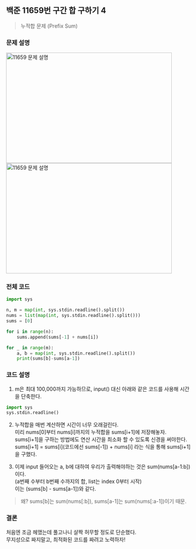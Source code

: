 ## 백준 11659번 구간 합 구하기 4
> 누적합 문제 (Prefix Sum)

### 문제 설명
<img src="https://user-images.githubusercontent.com/63496777/135822082-13b1a5d8-e35a-4ea6-8cb9-7787ad49f0d6.png" width="450px" height="300px" title="11659 문제 설명" alt="11659 문제 설명"></img>
<img src="https://user-images.githubusercontent.com/63496777/135822363-9ad9cb8d-ab86-48f5-aee8-28cbfe0d5e53.png" width="450px" height="300px" title="11659 문제 설명" alt="11659 문제 설명"></img>
   
### 전체 코드
``` python
import sys

n, m = map(int, sys.stdin.readline().split())
nums = list(map(int, sys.stdin.readline().split()))
sums = [0]

for i in range(n):
    sums.append(sums[-1] + nums[i])

for _ in range(m):
    a, b = map(int, sys.stdin.readline().split())
    print(sums[b]-sums[a-1])

```

### 코드 설명
1. m은 최대 100,000까지 가능하므로, input() 대신 아래와 같은 코드를 사용해 시간을 단축한다.
``` python
import sys
sys.stdin.readline()
```

2. 누적합을 매번 계산하면 시간이 너무 오래걸린다.   
미리 nums[0]부터 nums[i]까지의 누적합을 sums[i+1]에 저장해놓자.   
sums[i+1]을 구하는 방법에도 연산 시간을 최소화 할 수 있도록 신경을 써야한다.    
sums[i+1] = sums[i](코드에선 sums[-1]) + nums[i] 라는 식을 통해 sums[i+1]을 구했다.   

3. 이제 input 들어오는 a, b에 대하여 우리가 출력해야하는 것은 sum(nums[a-1:b])이다.   
(a번째 수부터 b번째 수까지의 합, list는 index 0부터 시작)   
이는 (sums[b] - sums[a-1])와 같다.
> 왜? sums[b]는 sum(nums[:b]), sums[a-1]는 sum(nums[:a-1])이기 때문.

### 결론
처음엔 조금 헤맸는데 풀고나니 살짝 허무할 정도로 단순했다.   
무지성으로 짜지말고, 최적화된 코드를 짜려고 노력하자!

